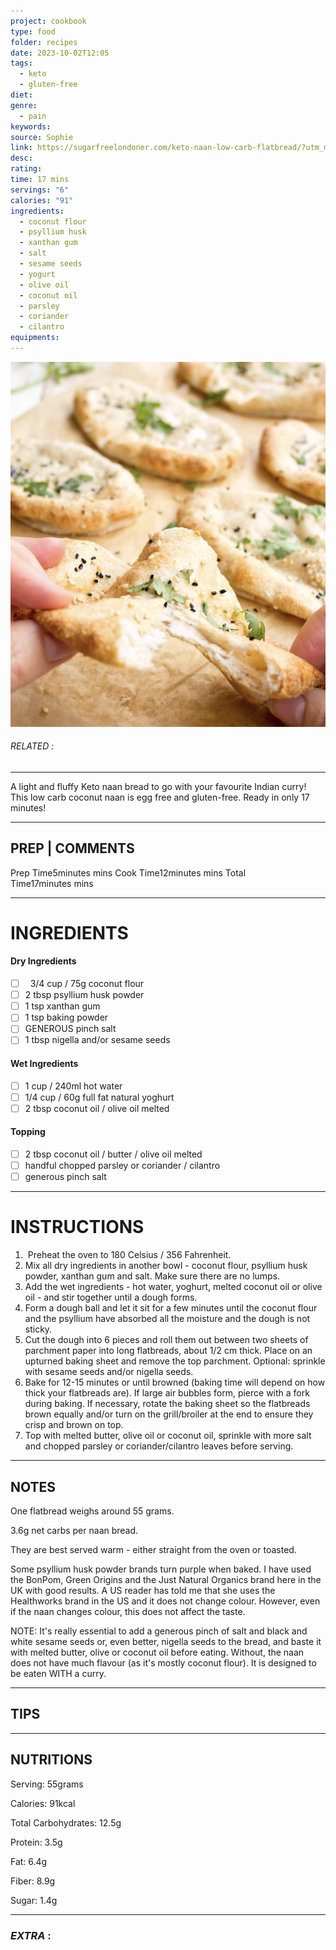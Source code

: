 ```yaml
---
project: cookbook
type: food
folder: recipes
date: 2023-10-02T12:05
tags:
  - keto
  - gluten-free
diet: 
genre:
  - pain
keywords: 
source: Sophie
link: https://sugarfreelondoner.com/keto-naan-low-carb-flatbread/?utm_medium=social&utm_source=pinterest&utm_campaign=tailwind_tribes&utm_content=tribes&utm_term=740856468_29942268_209191#wprm-recipe-container-13379
desc: 
rating: 
time: 17 mins
servings: "6"
calories: "91"
ingredients:
  - coconut flour
  - psyllium husk
  - xanthan gum
  - salt
  - sesame seeds
  - yogurt
  - olive oil
  - coconut oil
  - parsley
  - coriander
  - cilantro
equipments:
---
```


![IMAGE](image_717.png)

###### *RELATED* : 
---
A light and fluffy Keto naan bread to go with your favourite Indian curry! This low carb coconut naan is egg free and gluten-free. Ready in only 17 minutes!

---
## PREP | COMMENTS

Prep Time5minutes mins
Cook Time12minutes mins
Total Time17minutes mins

---
# INGREDIENTS

#### Dry Ingredients

- [ ]    3/4 cup / 75g coconut flour
- [ ] 2 tbsp psyllium husk powder
- [ ] 1 tsp xanthan gum
- [ ] 1 tsp baking powder
- [ ] GENEROUS pinch salt
- [ ] 1 tbsp nigella and/or sesame seeds

#### Wet Ingredients

- [ ] 1 cup / 240ml hot water
- [ ] 1/4 cup / 60g full fat natural yoghurt
- [ ] 2 tbsp coconut oil / olive oil melted

#### Topping

- [ ] 2 tbsp coconut oil / butter / olive oil melted
- [ ] handful chopped parsley or coriander / cilantro
- [ ] generous pinch salt

---
# INSTRUCTIONS

1.  Preheat the oven to 180 Celsius / 356 Fahrenheit.  
2. Mix all dry ingredients in another bowl - coconut flour, psyllium husk powder, xanthan gum and salt. Make sure there are no lumps. 
3. Add the wet ingredients - hot water, yoghurt, melted coconut oil or olive oil - and stir together until a dough forms. 
4. Form a dough ball and let it sit for a few minutes until the coconut flour and the psyllium have absorbed all the moisture and the dough is not sticky.  
5. Cut the dough into 6 pieces and roll them out between two sheets of parchment paper into long flatbreads, about 1/2 cm thick. Place on an upturned baking sheet and remove the top parchment. Optional: sprinkle with sesame seeds and/or nigella seeds. 
6. Bake for 12-15 minutes or until browned (baking time will depend on how thick your flatbreads are). If large air bubbles form, pierce with a fork during baking. If necessary, rotate the baking sheet so the flatbreads brown equally and/or turn on the grill/broiler at the end to ensure they crisp and brown on top.  
7. Top with melted butter, olive oil or coconut oil, sprinkle with more salt and chopped parsley or coriander/cilantro leaves before serving.

---
## NOTES

One flatbread weighs around 55 grams. 

3.6g net carbs per naan bread.  

They are best served warm - either straight from the oven or toasted.

Some psyllium husk powder brands turn purple when baked. I have used the BonPom, Green Origins and the Just Natural Organics brand here in the UK with good results. A US reader has told me that she uses the Healthworks brand in the US and it does not change colour. However, even if the naan changes colour, this does not affect the taste.

NOTE: It's really essential to add a generous pinch of salt and black and white sesame seeds or, even better, nigella seeds to the bread, and baste it with melted butter, olive or coconut oil before eating. Without, the naan does not have much flavour (as it's mostly coconut flour). It is designed to be eaten WITH a curry.

---
## TIPS



---
## NUTRITIONS

Serving: 55grams

Calories: 91kcal

Total Carbohydrates: 12.5g

Protein: 3.5g

Fat: 6.4g

Fiber: 8.9g

Sugar: 1.4g

---
### *EXTRA* :



